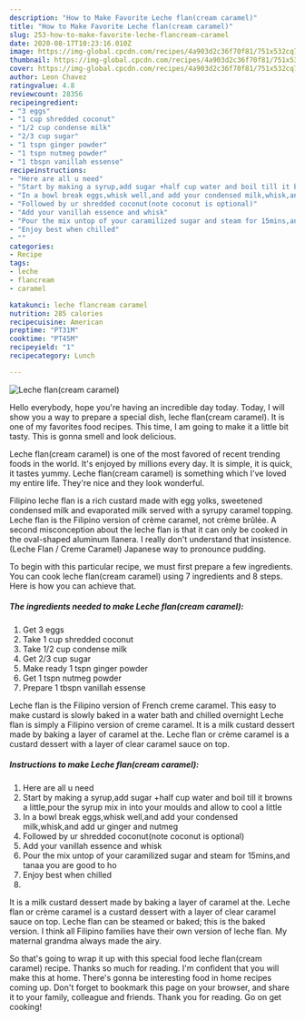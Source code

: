 ```yaml
---
description: "How to Make Favorite Leche flan(cream caramel)"
title: "How to Make Favorite Leche flan(cream caramel)"
slug: 253-how-to-make-favorite-leche-flancream-caramel
date: 2020-08-17T10:23:16.010Z
image: https://img-global.cpcdn.com/recipes/4a903d2c36f70f81/751x532cq70/leche-flancream-caramel-recipe-main-photo.jpg
thumbnail: https://img-global.cpcdn.com/recipes/4a903d2c36f70f81/751x532cq70/leche-flancream-caramel-recipe-main-photo.jpg
cover: https://img-global.cpcdn.com/recipes/4a903d2c36f70f81/751x532cq70/leche-flancream-caramel-recipe-main-photo.jpg
author: Leon Chavez
ratingvalue: 4.8
reviewcount: 28356
recipeingredient:
- "3 eggs"
- "1 cup shredded coconut"
- "1/2 cup condense milk"
- "2/3 cup sugar"
- "1 tspn ginger powder"
- "1 tspn nutmeg powder"
- "1 tbspn vanillah essense"
recipeinstructions:
- "Here are all u need"
- "Start by making a syrup,add sugar +half cup water and boil till it browns a little,pour the syrup mix in into your moulds and allow to cool a little"
- "In a bowl break eggs,whisk well,and add your condensed milk,whisk,and add ur ginger and nutmeg"
- "Followed by ur shredded coconut(note coconut is optional)"
- "Add your vanillah essence and whisk"
- "Pour the mix untop of your caramilized sugar and steam for 15mins,and tanaa you are good to ho"
- "Enjoy best when chilled"
- ""
categories:
- Recipe
tags:
- leche
- flancream
- caramel

katakunci: leche flancream caramel 
nutrition: 285 calories
recipecuisine: American
preptime: "PT31M"
cooktime: "PT45M"
recipeyield: "1"
recipecategory: Lunch

---
```



![Leche flan(cream caramel)](https://img-global.cpcdn.com/recipes/4a903d2c36f70f81/751x532cq70/leche-flancream-caramel-recipe-main-photo.jpg)

Hello everybody, hope you're having an incredible day today. Today, I will show you a way to prepare a special dish, leche flan(cream caramel). It is one of my favorites food recipes. This time, I am going to make it a little bit tasty. This is gonna smell and look delicious.

Leche flan(cream caramel) is one of the most favored of recent trending foods in the world. It's enjoyed by millions every day. It is simple, it is quick, it tastes yummy. Leche flan(cream caramel) is something which I've loved my entire life. They're nice and they look wonderful.

Filipino leche flan is a rich custard made with egg yolks, sweetened condensed milk and evaporated milk served with a syrupy caramel topping. Leche flan is the Filipino version of crème caramel, not crème brûlée. A second misconception about the leche flan is that it can only be cooked in the oval-shaped aluminum llanera. I really don&#39;t understand that insistence. (Leche Flan / Creme Caramel) Japanese way to pronounce pudding.


To begin with this particular recipe, we must first prepare a few ingredients. You can cook leche flan(cream caramel) using 7 ingredients and 8 steps. Here is how you can achieve that.

<!--inarticleads1-->

##### The ingredients needed to make Leche flan(cream caramel):

1. Get 3 eggs
1. Take 1 cup shredded coconut
1. Take 1/2 cup condense milk
1. Get 2/3 cup sugar
1. Make ready 1 tspn ginger powder
1. Get 1 tspn nutmeg powder
1. Prepare 1 tbspn vanillah essense


Leche flan is the Filipino version of French creme caramel. This easy to make custard is slowly baked in a water bath and chilled overnight Leche flan is simply a Filipino version of creme caramel. It is a milk custard dessert made by baking a layer of caramel at the. Leche flan or crème caramel is a custard dessert with a layer of clear caramel sauce on top. 

<!--inarticleads2-->

##### Instructions to make Leche flan(cream caramel):

1. Here are all u need
1. Start by making a syrup,add sugar +half cup water and boil till it browns a little,pour the syrup mix in into your moulds and allow to cool a little
1. In a bowl break eggs,whisk well,and add your condensed milk,whisk,and add ur ginger and nutmeg
1. Followed by ur shredded coconut(note coconut is optional)
1. Add your vanillah essence and whisk
1. Pour the mix untop of your caramilized sugar and steam for 15mins,and tanaa you are good to ho
1. Enjoy best when chilled
1. 


It is a milk custard dessert made by baking a layer of caramel at the. Leche flan or crème caramel is a custard dessert with a layer of clear caramel sauce on top. Leche flan can be steamed or baked; this is the baked version. I think all Filipino families have their own version of leche flan. My maternal grandma always made the airy. 

So that's going to wrap it up with this special food leche flan(cream caramel) recipe. Thanks so much for reading. I'm confident that you will make this at home. There's gonna be interesting food in home recipes coming up. Don't forget to bookmark this page on your browser, and share it to your family, colleague and friends. Thank you for reading. Go on get cooking!
